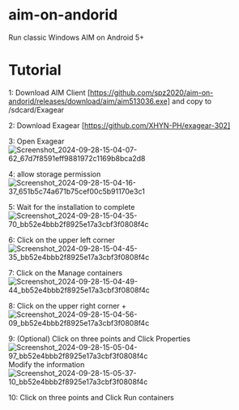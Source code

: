 # aim-on-andorid
Run classic Windows AIM on Android 5+
# Tutorial
1: Download AIM Client [https://github.com/spz2020/aim-on-andorid/releases/download/aim/aim513036.exe] and copy to /sdcard/Exagear

2: Download Exagear [https://github.com/XHYN-PH/exagear-302]

3: Open Exagear 
![Screenshot_2024-09-28-15-04-07-62_67d7f8591eff9881972c1169b8bca2d8](https://github.com/user-attachments/assets/a770b176-374f-467c-9bfe-69809c43e819)

4: allow storage permission
![Screenshot_2024-09-28-15-04-16-37_651b5c74a671b75cef00c5b91170e3c1](https://github.com/user-attachments/assets/4382d49d-d245-479e-b6ad-caa5706687f2)

5: Wait for the installation to complete
![Screenshot_2024-09-28-15-04-35-70_bb52e4bbb2f8925e17a3cbf3f0808f4c](https://github.com/user-attachments/assets/c6f0c66b-b88f-49ed-88e9-5142bf339c2a)

6: Click on the upper left corner
![Screenshot_2024-09-28-15-04-45-35_bb52e4bbb2f8925e17a3cbf3f0808f4c](https://github.com/user-attachments/assets/086ae3e3-5271-41de-ba95-ec524702057c)

7: Click on the Manage containers
![Screenshot_2024-09-28-15-04-49-44_bb52e4bbb2f8925e17a3cbf3f0808f4c](https://github.com/user-attachments/assets/3cd6cfa6-8f40-4859-9493-caa48a85ab21)

8: Click on the upper right corner +
![Screenshot_2024-09-28-15-04-56-09_bb52e4bbb2f8925e17a3cbf3f0808f4c](https://github.com/user-attachments/assets/6296b370-8649-4227-8ab9-ee6c9adef3fc)


9: (Optional) Click on three points and Click Properties 
![Screenshot_2024-09-28-15-05-04-97_bb52e4bbb2f8925e17a3cbf3f0808f4c](https://github.com/user-attachments/assets/b747e063-dabe-4ed9-86e4-df7954b85766)
Modify the information
![Screenshot_2024-09-28-15-05-37-10_bb52e4bbb2f8925e17a3cbf3f0808f4c](https://github.com/user-attachments/assets/067a59f0-18ed-43c1-81d1-edb49e81d056)

10: Click on three points and Click Run containers

